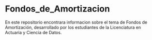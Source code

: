 # Fondos_de_Amortizacion
En este repositorio encontrara informacion sobre el tema de Fondos de Amortización, desarrollado por los estudiantes de la Licenciatura en Actuaria y Ciencia de Datos.
